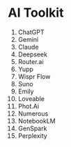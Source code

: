 # AI Toolkit

1. ChatGPT
2. Gemini
3. Claude
4. Deepseek
5. Router.ai
6. Yupp
7. Wispr Flow
8. Suno
9. Emily
10. Loveable
11. Phot.Ai
12. Numerous
13. NotebookLM
14. GenSpark
15. Perplexity

